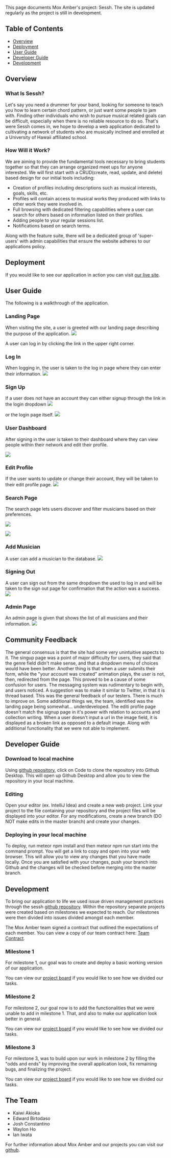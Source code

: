 This page documents Mox Amber's project: Sessh. The site is updated regularly
as the project is still in development.

## Table of Contents

* [Overview](https://mox-amber.github.io/sessh/#overview)
* [Deployment](https://mox-amber.github.io/sessh/#deployment)
* [User Guide](https://mox-amber.github.io/sessh/#user-guide)
* [Developer Guide](https://mox-amber.github.io/sessh/#developer-guide)
* [Development](https://mox-amber.github.io/sessh/#development)


## Overview
### What Is Sessh?
Let's say you need a drummer for your band, looking for someone to teach you how to learn
certain chord pattern, or just want some people to jam with. Finding other
individuals who wish to pursue musical related goals can be difficult, especially
when there is no reliable resource to do so. That's were Sessh comes in, we hope
to develop a web application dedicated to cultivating a network of students who are musically inclined and enrolled at a University of Hawaii affiliated school.

### How Will it Work?
We are aiming to provide the fundamental tools necessary to bring students together
so that they can arrange organized meet ups for anyone interested. We will first start with a CRUD(create, read, update, and delete) based design for our initial tools including:
* Creation of profiles including descriptions such as musical interests, goals, skills, etc.
* Profiles will contain access to musical works they produced with links to other work they
  were involved in.
* Full browsing with dedicated filtering capabilities where a user can search for others based on information listed on their profiles.
* Adding people to your regular sessions list.
* Notifications based on search terms.

Along with the feature suite, there will be a dedicated group of 'super-users' with admin
capabilities that ensure the website adheres to our applications policy.

## Deployment
If you would like to see our application in action you can visit [our live site](https://sessh.xyz/#/).

## User Guide
The following is a walkthrough of the application.

### Landing Page
When visiting the site, a user is greeted with our landing page describing the
purpose of the application.
![](doc/landing-page.PNG)

A user can log in by clicking the link in the upper right corner.

### Log In
When logging in, the user is taken to the log in page where they can enter their
information.
![](doc/login-page.PNG)

### Sign Up
If a user does not have an account they can either signup through the link in
the login dropdown
![](doc/signup-page.PNG)

or the login page itself.
![](doc/signup-from-signin.PNG)

### User Dashboard
After signing in the user is taken to their dashboard where they can view people
within their network and edit their profile.

![](doc/dashboard.PNG)

### Edit Profile
If the user wants to update or change their account, they will be taken to their
edit profile page.
![](doc/edit-profile-page.PNG)

### Search Page
The search page lets users discover and filter musicians based on their preferences.

![](doc/search-page.PNG)

![](doc/search-page-filter.PNG)

### Add Musician
A user can add a musician to the database.
![](doc/add-musician.PNG)

### Signing Out
A user can sign out from the same dropdown the used to log in and will be taken
to the sign out page for confirmation that the action was a success.
![](doc/signout-page.PNG)

### Admin Page
An admin page is given that shows the list of all musicians and their information.
![](doc/admin.PNG)

## Community Feedback
The general consensus is that the site had some very unintuitive aspects to it. The singup page was a point of major difficulty for users, they said that the genre field didn't make sense, and that a dropdown menu of choices would have been better. Another thing is that when a user submits their form, while the "your account was created" animation plays, the user is not, then, redirected from the page. This proved to be a cause of some confusion for users. The messaging system was rudimentary to begin with, and users noticed. A suggestion was to make it similar to Twitter, in that it is thread based.
This was the general feedback of our testers. There is much to improve on. 
Some additional things we, the team, identified was the landing page being somewhat... underdeveloped. The editi profile page doesn't match the signup page in it's power with relation to accounts and collection writing. When a user doesn't input a url in the image field, it is displayed as a broken link as opposed to a default image. Along with additional functionality that we were not able to implement.

## Developer Guide
### Download to local machine
Using [github repository](https://github.com/mox-amber/sessh), click on Code to clone the repository into Github Desktop. This will open up Github Desktop and allow you to view the repository in your local machine.

### Editing
Open your editor (ex. IntelliJ Idea) and create a new web project. Link your project to the file containing your repository and the project files will be displayed into your editor.
For any modifications, create a new branch (DO NOT make edits in the master branch) and create your changes.

### Deploying in your local machine
To deploy, run meteor npm install and then meteor npm run start into the command prompt. You will get a link to copy and open into your web browser. This will allow you to view any changes that you have made locally. Once you are satisfied with your changes, push your branch into Github and the changes will be checked before merging into the master branch.

## Development
To bring our application to life we used issue driven management practices
through the sessh [github repository](https://github.com/mox-amber/sessh). Within the repository separate projects were created based on milestones we expected to reach. Our milestones were then divided into issues divided amongst each member.

The Mox Amber team signed a contract that outlined the expectations of each member. You can view a copy of our team contract here: [Team Contract](https://docs.google.com/document/d/1PoUwM7omjHm2AsQrFtHgtw8QwC63vHkxEemNF_xnBQQ/edit).

### Milestone 1
For milestone 1, our goal was to create and deploy a basic working version of our application.

You can view our [project board](https://github.com/mox-amber/sessh/projects/1)
if you would like to see how we divided our tasks.

### Milestone 2
For milestone 2, our goal now is to add the functionalities that we were unable to add in milestone 1. That, and also to make our application look better in general.

You can view our [project board](https://github.com/mox-amber/sessh/projects/2)
if you would like to see how we divided our tasks.

### Milestone 3
For milestone 3, was to build upon our work in milestone 2 by filling the "odds and ends" by
improving the overall application look, fix remaining bugs, and finalizing the project.

You can view our [project board](https://github.com/mox-amber/sessh/projects/3)
if you would like to see how we divided our tasks.

## The Team
* Kaiwi Akioka
* Edward Birtodaso
* Josh Constantino
* Waylon Ho
* Ian Iwata

For further information about Mox Amber and our projects you can visit our [github](https://github.com/mox-amber).

